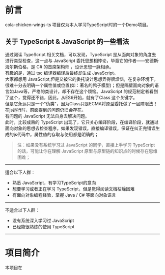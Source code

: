 # 前言
cola-chicken-wings-ts 项目仅为本人学习TypeScript时的一个Demo项目。

## 关于 TypeScript & JavaScript 的一些看法
通过阅读 TypeScript 相关文档，可以发现，TypeScript 是从面向对象的角度去进行类型检查，这一点与 JavaScript 委托思想相悖论，毕竟它的作者——安德斯·海尔斯伯格，是 C# 的首席架构师 ，设计思想一脉相承。  
有趣的是，通过 tsc 编译器编译后最终却生成 JavaScript。  
大家都想用 JavaScript,但是又被它的委托设计思想弄得很烦恼，在复杂环境下，很难十分去明确一个属性值或位置(如：著名的鸭子模型)；但是隔壁面向对象的语言如Java等，严格的类设计，却不存在这个烦恼。JavaScript 的规范制定者看到了这个，觉得还不错，因此，从ES6开始，就有了Class 这个关键字。  
但是它永远只是一个"伪类"，因为Class只是ECMA将原型委托做了一层障眼法！在js运行时，前面提到的问题仍旧会存在。  
有问题的 JavaScript 无法自身去解决问题。    
此时，比较成熟的 TypeScript 出现了，它只关心编译阶段，在编译阶段，就通过面向对象的思想去检查程序，如果发现错误，直接编译错误，保证在纠正完错误生成的js代码中，属性值的存取与使用都是明确的；        
>注：如果没有系统学习过 JavaScript 的同学，直接上手学习 TypeScript 的话，可能让你在理解 JavaScript 原型与原型链的知识点的时候存在思维困难； 

---

适合以下人群：
- 熟悉 JavaScript，有学习TypeScript的意向
- 想要学习或者正在学习 TypeScript，但是觉得阅读文档枯燥困难    
- 有面向对象编程经验，掌握 Java / C# 等面向对象语言
--- 

不适合以下人群：
- 没有系统深入学习过 JavaScript
- 已经能很熟练的使用 TypeScript

---

# 项目简介

本项目在
